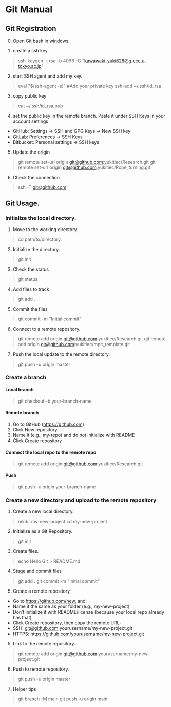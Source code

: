# Git Manual

## Git Registration

0. Open Git bash in windows.

1. create a ssh key.
> ssh-keygen -t rsa -b 4096 -C "kawawaki-yuki628@g.ecc.u-tokyo.ac.jp"

2. start SSH agent and add my key.
> eval "$(ssh-agent -s)"
> #Add your private key
> ssh-add ~/.ssh/id_rsa

3. copy public key
> cat ~/.ssh/id_rsa.pub

4. set the public key in the remote branch.
Paste it under SSH Keys in your account settings
- GitHub: Settings → SSH and GPG Keys → New SSH key
- GitLab: Preferences → SSH Keys
- Bitbucket: Personal settings → SSH keys

5. Update the origin
> git remote set-url origin git@github.com:yukitiec/Research.git
> git remote set-url origin git@github.com:yukitiec/Rope_turning.git

6. Check the connection
> ssh -T git@github.com

## Git Usage.

### Initialize the local directory.

1. Move to the working directory. 
> cd path/to/directory.
2. Initialize the directory. 
> git init
3. Check the status
> git status 
4. Add files to track
> git add . 
5. Commit the files
> git commit -m "Initial commit"
6. Connect to a remote repository.
> git remote add origin git@github.com:yukitiec/Research.git
> git remote add origin git@github.com:yukitiec/mpc_template.git

7. Push the local update to the remote directory. 
> git push -u origin master

### Create a branch

#### Local branch
> git checkout -b your-branch-name

#### Remote branch
1. Go to GitHub (https://github.com)
2. Click New repository
3. Name it (e.g., my-repo) and do not initialize with README
4. Click Create repository

#### Connect the local repo to the remote repo
> git remote add origin git@github.com:yukitiec/Research.git

#### Push
> git push -u origin your-branch-name

### Create a new directory and upload to the remote repository

1. Create a new local directory.
> mkdir my-new-project
> cd my-new-project
2. Initialize as a Git Repository.
> git init
3. Create files.
> echo Hello Git > README.md
4. Stage and commit files
> git add .
> git commit -m "Initial commit"
5. Create a remote repository
- Go to https://github.com/new, and:
- Name it the same as your folder (e.g., my-new-project)
- Don’t initialize it with README/license (because your local repo already has that)
- Click Create repository, then copy the remote URL:
- SSH: git@github.com:yourusername/my-new-project.git
- HTTPS: https://github.com/yourusername/my-new-project.git

5. Link to the remote repository.
> git remote add origin git@github.com:yourusername/my-new-project.git

6. Push to remote repository.
> git push -u origin master

7. Helper tips
> git branch -M main
> git push -u origin main
